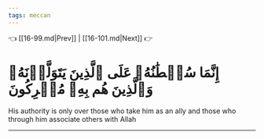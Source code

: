 ```yaml
---
tags: meccan
---
```


👈 [[16-99.md|Prev]] | [[16-101.md|Next]] 👉

# إِنَّمَا سُلۡطَٰنُهُۥ عَلَى ٱلَّذِينَ يَتَوَلَّوۡنَهُۥ وَٱلَّذِينَ هُم بِهِۦ مُشۡرِكُونَ

His authority is only over those who take him as an ally and those who through him associate others with Allah

---

